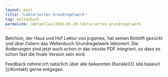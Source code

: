 ```yaml
---
layout: post
title: "Lektoriertes Grundregelwerk"
tag: weltenbuch
permalink: /Aktuelles/2016-03-29-lektoriertes-grundregelwerk
---
```


Belchion, der Haus und Hof Lektor von jcgames, hat seinen Rotstift gezückt und über Ostern das Weltenbuch Grundregelwerk lektoriert. Die Änderungen sind jetzt auch schon in das neuste PDF integriert, so dass es schon fast die finale Version sein wird.

Feedback nehme ich natürlich über alle bekannten [Kanäle]({{ site.baseurl }}/Kontakt) gerne entgegen.
